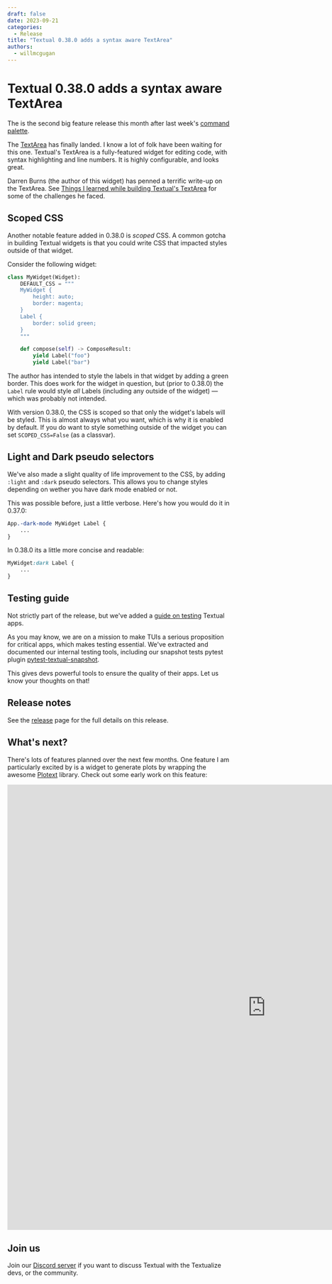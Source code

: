 ```yaml
---
draft: false
date: 2023-09-21
categories:
  - Release
title: "Textual 0.38.0 adds a syntax aware TextArea"
authors:
  - willmcgugan
---
```


# Textual 0.38.0 adds a syntax aware TextArea

The is the second big feature release this month after last week's [command palette](./release0.37.0.md).

<!-- more -->

The [TextArea](../../widgets/text_area.md) has finally landed.
I know a lot of folk have been waiting for this one.
Textual's TextArea is a fully-featured widget for editing code, with syntax highlighting and line numbers.
It is highly configurable, and looks great.

Darren Burns (the author of this widget) has penned a terrific write-up on the TextArea.
See [Things I learned while building Textual's TextArea](./text-area-learnings.md) for some of the challenges he faced.


## Scoped CSS

Another notable feature added in 0.38.0 is *scoped* CSS.
A common gotcha in building Textual widgets is that you could write CSS that impacted styles outside of that widget.

Consider the following widget:

```python
class MyWidget(Widget):
    DEFAULT_CSS = """
    MyWidget {
        height: auto;
        border: magenta;
    }
    Label {
        border: solid green;
    }
    """

    def compose(self) -> ComposeResult:
        yield Label("foo")
        yield Label("bar")
```

The author has intended to style the labels in that widget by adding a green border.
This does work for the widget in question, but (prior to 0.38.0) the `Label` rule would style *all* Labels (including any outside of the widget) &mdash; which was probably not intended.

With version 0.38.0, the CSS is scoped so that only the widget's labels will be styled.
This is almost always what you want, which is why it is enabled by default.
If you do want to style something outside of the widget you can set `SCOPED_CSS=False` (as a classvar).


## Light and Dark pseudo selectors

We've also made a slight quality of life improvement to the CSS, by adding `:light` and `:dark` pseudo selectors.
This allows you to change styles depending on wether you have dark mode enabled or not.

This was possible before, just a little verbose.
Here's how you would do it in 0.37.0:

```css
App.-dark-mode MyWidget Label {
    ...
}
```

In 0.38.0 its a little more concise and readable:

```css
MyWidget:dark Label {
    ...
}
```

## Testing guide

Not strictly part of the release, but we've added a [guide on testing](/guide/testing) Textual apps.

As you may know, we are on a mission to make TUIs a serious proposition for critical apps, which makes testing essential.
We've extracted and documented our internal testing tools, including our snapshot tests pytest plugin [pytest-textual-snapshot](https://pypi.org/project/pytest-textual-snapshot/).

This gives devs powerful tools to ensure the quality of their apps.
Let us know your thoughts on that!

## Release notes

See the [release](https://github.com/Textualize/textual/releases/tag/v0.38.0) page for the full details on this release.


## What's next?

There's lots of features planned over the next few months.
One feature I am particularly excited by is a widget to generate plots by wrapping the awesome [Plotext](https://pypi.org/project/plotext/) library.
Check out some early work on this feature:

<div class="video-wrapper">
<iframe width="1163" height="1005" src="https://www.youtube.com/embed/A3uKzWErC8o" title="Preview of Textual Plot widget" frameborder="0" allow="accelerometer; autoplay; clipboard-write; encrypted-media; gyroscope; picture-in-picture; web-share" allowfullscreen></iframe>
</div>

## Join us

Join our [Discord server](https://discord.gg/Enf6Z3qhVr) if you want to discuss Textual with the Textualize devs, or the community.
